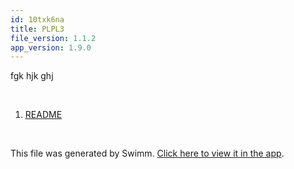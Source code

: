 ```yaml
---
id: 10txk6na
title: PLPL3
file_version: 1.1.2
app_version: 1.9.0
---
```


<!-- Intro - Do not remove this comment -->
fgk hjk ghj

<br/>

<!-- Steps - Do not remove this comment -->
1. [README](readme.245f3.sw.md)


<br/>

This file was generated by Swimm. [Click here to view it in the app](http://localhost:5001/repos/ls4DA2fLasmQuEbT4ipw/playlists/10txk6na).
